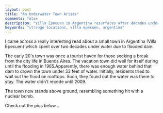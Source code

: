 ```yaml
---
layout: post
title: "An Underwater Town Arises"
comments: false
description: "Villa Epecuen in Argentina resurfaces after decades under water."
keywords: "strange locations, villa epecuen, argentina"
---
```

 
I came across a really interesting read about a small town in Argentina (Villa Epecuen) which spent over two decades under water due to flooded dam. 

The early 20's town was once a tourist haven for those seeking a break from the city life in Buenos Aires. The vacation town did well for itself during until the flooding in 1985.Apparently, there was enough water behind that dam to drown the town under 33 feet of water. Initially, residents tried to wait out the flood on rooftops. Soon, they found out the water was there to stay. The water didn't recede until 2009. 

The town now stands above ground, resembling something hit with a nuclear bomb.  

Check out the pics below...  
